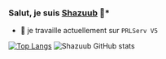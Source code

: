 ### **Salut, je suis [Shazuub](https://github.com/Shazuub) 👋***

- 🔭 je travaille actuellement sur `PRLServ V5`


[![Top Langs](https://github-readme-stats.vercel.app/api/top-langs/?username=Shazuub&show_icons=true&theme=radical)](https://github.com/Shazuub/github-readme-stats)
![Shazuub GitHub stats](https://github-readme-stats.vercel.app/api?username=Shazuub&show_icons=true&theme=radical)

